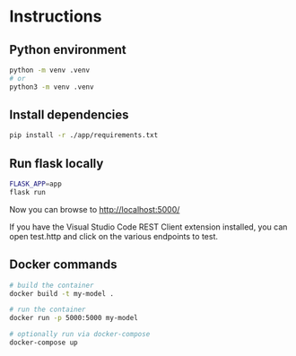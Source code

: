 # Instructions

## Python environment

```bash
python -m venv .venv
# or
python3 -m venv .venv
```

## Install dependencies

```bash
pip install -r ./app/requirements.txt
```

## Run flask locally

```bash
FLASK_APP=app
flask run
```

Now you can browse to <http://localhost:5000/>

If you have the Visual Studio Code REST Client extension installed, you can open test.http and click on the various endpoints to test.

## Docker commands

```bash
# build the container
docker build -t my-model .

# run the container
docker run -p 5000:5000 my-model

# optionally run via docker-compose
docker-compose up
```
